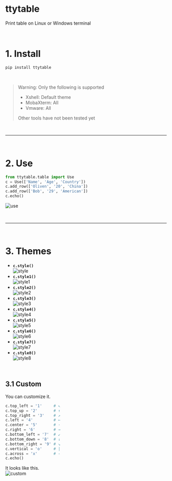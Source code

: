 # ttytable
Print table on Linux or Windows terminal

<br>

# 1. Install

```bash
pip install ttytable
```

<br>

> Warning: Only the following is supported
> - Xshell: Default theme
> - MobaXterm: All 
> - Vmware: All
> 
> Other tools have not been tested yet

<br>

---

<br>

# 2. Use

```python
from ttytable.table import Use
c = Use(['Name', 'Age', 'Country'])
c.add_row(['Oliven', '20', 'China'])
c.add_row(['Bob', '29', 'American'])
c.echo()

```
![use](https://github.com/liuhedong135/ttytables/blob/master/photo/use.png)

<br>

---

<br>

# 3. Themes

- **`c.style()`**<br>
![style](https://github.com/liuhedong135/ttytables/blob/master/photo/style.png)
- **`c.style1()`**<br>
![style1](https://github.com/liuhedong135/ttytables/blob/master/photo/style1.png)
- **`c.style2()`**<br>
![style2](https://github.com/liuhedong135/ttytables/blob/master/photo/style2.png)
- **`c.style3()`**<br>
![style3](https://github.com/liuhedong135/ttytables/blob/master/photo/style3.png)
- **`c.style4()`**<br>
![style4](https://github.com/liuhedong135/ttytables/blob/master/photo/style4.png)
- **`c.style5()`**<br>
![style5](https://github.com/liuhedong135/ttytables/blob/master/photo/style5.png)
- **`c.style6()`**<br>
![style6](https://github.com/liuhedong135/ttytables/blob/master/photo/style6.png)
- **`c.style7()`**<br>
![style7](https://github.com/liuhedong135/ttytables/blob/master/photo/style7.png)
- **`c.style8()`**<br>
![style8](https://github.com/liuhedong135/ttytables/blob/master/photo/style8.png)
<br>

## 3.1 Custom
You can customize it.
```python
c.top_left = '1'     # ↖
c.top_up = '2'       # ↑
c.top_right = '3'    # ↗
c.left = '4'         # ←
c.center = '5'       # ·
c.right = '6'        # →
c.bottom_left = '7'  # ↙
c.bottom_down = '8'  # ↓
c.bottom_right = '9' # ↘
c.vertical = 'o'     # |
c.across = 'x'       # -
c.echo()
```
It looks like this.<br>
![custom](https://github.com/liuhedong135/ttytables/blob/master/photo/custom.png)

<br>








